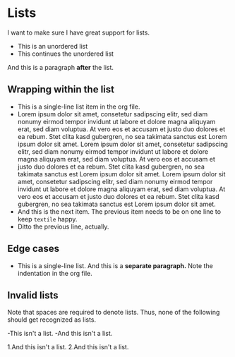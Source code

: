 # Lists

I want to make sure I have great support for lists.

 * This is an unordered list
 * This continues the unordered list

And this is a paragraph **after** the list.

## Wrapping within the list

 * This is a single-line list item in the org file.
 * Lorem ipsum dolor sit amet, consetetur sadipscing elitr, sed diam
nonumy eirmod tempor invidunt ut labore et dolore magna aliquyam
erat, sed diam voluptua. At vero eos et accusam et justo duo
dolores et ea rebum. Stet clita kasd gubergren, no sea takimata
sanctus est Lorem ipsum dolor sit amet. Lorem ipsum dolor sit
amet, consetetur sadipscing elitr, sed diam nonumy eirmod tempor
invidunt ut labore et dolore magna aliquyam erat, sed diam
voluptua. At vero eos et accusam et justo duo dolores et ea
rebum. Stet clita kasd gubergren, no sea takimata sanctus est
Lorem ipsum dolor sit amet. Lorem ipsum dolor sit amet,
consetetur sadipscing elitr, sed diam nonumy eirmod tempor
invidunt ut labore et dolore magna aliquyam erat, sed diam
voluptua. At vero eos et accusam et justo duo dolores et ea
rebum. Stet clita kasd gubergren, no sea takimata sanctus est
Lorem ipsum dolor sit amet.
 * And this is the next item. The previous item needs to be on one
line to keep `textile` happy.
 * Ditto the previous line, actually.

## Edge cases

 * This is a single-line list.
And this is a **separate paragraph.** Note the indentation in the org
file.

## Invalid lists

Note that spaces are required to denote lists. Thus, none of the following
should get recognized as lists.

-This isn't a list.
-And this isn't a list.

1.And this isn't a list.
2.And this isn't a list.
